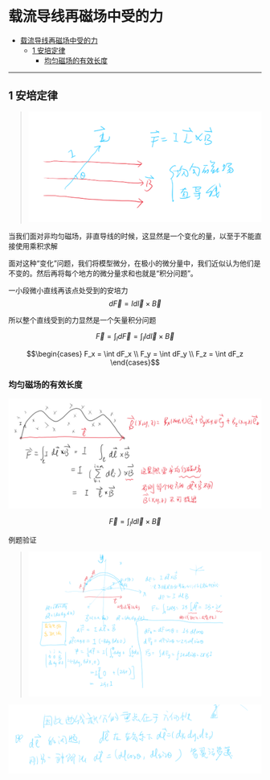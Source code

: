 # 载流导线再磁场中受的力 


<!-- @import "[TOC]" {cmd="toc" depthFrom=1 depthTo=6 orderedList=false} -->

<!-- code_chunk_output -->

- [载流导线再磁场中受的力](#载流导线再磁场中受的力)
  - [1 安培定律](#1-安培定律)
    - [均匀磁场的有效长度](#均匀磁场的有效长度)

<!-- /code_chunk_output -->



---

## 1 安培定律 

>![Alt text](image-9.png)

当我们面对非均匀磁场，非直导线的时候，这显然是一个变化的量，以至于不能直接使用乘积求解

面对这种“变化”问题，我们将模型微分，在极小的微分量中，我们近似认为他们是不变的。然后再将每个地方的微分量求和也就是“积分问题”。

一小段微小直线再该点处受到的安培力
$$d\vec{F} = Id\vec{l}\times\vec{B}$$

所以整个直线受到的力显然是一个矢量积分问题

$$\vec{F} = \int_ld\vec{F}=\int_l Id\vec{l}\times\vec{B}$$

$$\begin{cases}
    F_x = \int dF_x \\
    F_y = \int dF_y \\
    F_z = \int dF_z
\end{cases}$$

### 均匀磁场的有效长度

![Alt text](image-11.png)

$$\vec{F} = \int_l I d\vec{l}\times\vec{B}$$

例题验证
>![Alt text](image-12.png)

![Alt text](image-13.png)